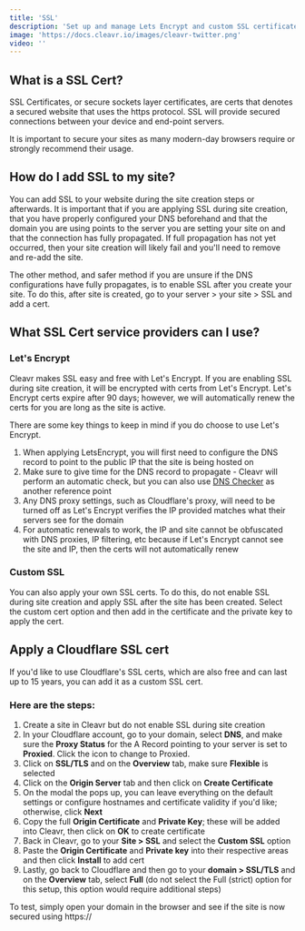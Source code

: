 ```yaml
---
title: 'SSL'
description: 'Set up and manage Lets Encrypt and custom SSL certificates.'
image: 'https://docs.cleavr.io/images/cleavr-twitter.png'
video: ''
---
```


## What is a SSL Cert?
SSL Certificates, or secure sockets layer certificates, are certs that denotes a secured website that uses the https protocol. 
SSL will provide secured connections between your device and end-point servers. 

<base-alert>
It is important to secure your sites as many modern-day browsers require or strongly recommend their usage. 
</base-alert>

## How do I add SSL to my site?
You can add SSL to your website during the site creation steps or afterwards. It is important that if you are applying SSL 
during site creation, that you have properly configured your DNS beforehand and that the domain you are using points to 
the server you are setting your site on and that the connection has fully propagated. If full propagation has not yet occurred, 
then your site creation will likely fail and you'll need to remove and re-add the site. 

The other method, and safer method if you are unsure if the DNS configurations have fully propagates, is to enable SSL after 
you create your site. To do this, after site is created, go to your server > your site > SSL and add a cert. 

## What SSL Cert service providers can I use?
### Let's Encrypt
Cleavr makes SSL easy and free with Let's Encrypt. If you are enabling SSL during site creation, it will be encrypted with 
certs from Let's Encrypt. Let's Encrypt certs expire after 90 days; however, we will automatically renew the certs for you are 
long as the site is active. 

There are some key things to keep in mind if you do choose to use Let's Encrypt. 
1. When applying LetsEncrypt, you will first need to configure the DNS record to point to the public IP that the site is being hosted on
2. Make sure to give time for the DNS record to propagate - Cleavr will perform an automatic check, but you can also use [DNS Checker](https://dnschecker.org/) as another reference point
3. Any DNS proxy settings, such as Cloudflare's proxy, will need to be turned off as Let's Encrypt verifies the IP provided matches what their servers see for the domain
4. For automatic renewals to work, the IP and site cannot be obfuscated with DNS proxies, IP filtering, etc because if Let's Encrypt cannot see the site and IP, then the certs will not automatically renew

### Custom SSL
You can also apply your own SSL certs. To do this, do not enable SSL during site creation and apply SSL after the site has 
been created. Select the custom cert option and then add in the certificate and the private key to apply the cert. 

## Apply a Cloudflare SSL cert
If you'd like to use Cloudflare's SSL certs, which are also free and can last up to 15 years, you can add it as a custom SSL cert. 

### Here are the steps: 

1. Create a site in Cleavr but do not enable SSL during site creation
2. In your Cloudflare account, go to your domain, select **DNS**, and make sure the **Proxy Status** for the A Record pointing to your server is set to **Proxied**. Click the icon to change to Proxied. 
3. Click on **SSL/TLS** and on the **Overview** tab, make sure **Flexible** is selected
4. Click on the **Origin Server** tab and then click on **Create Certificate**
5. On the modal the pops up, you can leave everything on the default settings or configure hostnames and certificate validity if you'd like; otherwise, click **Next**
6. Copy the full **Origin Certificate** and **Private Key**; these will be added into Cleavr, then click on **OK** to create certificate
7. Back in Cleavr, go to your **Site > SSL** and select the **Custom SSL** option 
8. Paste the **Origin Certificate** and **Private key** into their respective areas and then click **Install** to add cert
9. Lastly, go back to Cloudflare and then go to your **domain > SSL/TLS** and on the **Overview** tab, select **Full** (do not select the Full (strict) option for this setup, this option would require additional steps)

To test, simply open your domain in the browser and see if the site is now secured using https://
